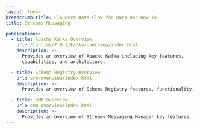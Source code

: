 ```yaml
---
layout: foyer
breadcrumb-title: Cloudera Data Flow for Data Hub How To
title: Streams Messaging

publications:
  - title: Apache Kafka Overview
    url: /runtime/7.0.2/kafka-overview/index.html
    description: >-
      Provides an overview of Apache Kafka including key features,
      capabilities, and architecture.

  - title: Schema Registry Overview
    url: srm-overview/index.html
    description: >-
      Provides an overview of Schema Registry features, functionality, and use cases. 

  - title: SMM Overview
    url: smm-overview/index.html
    description: >-
      Provides an overview of Streams Messaging Manager key features. 
---
```

